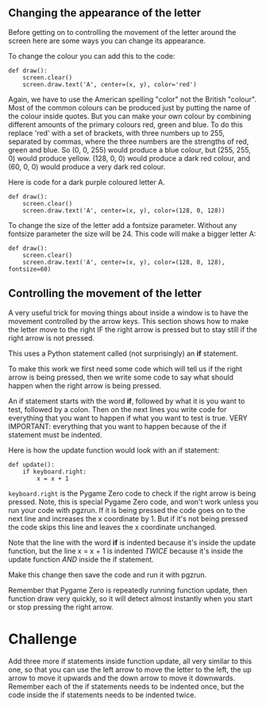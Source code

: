 Changing the appearance of the letter
-------------------------------------

Before getting on to controlling the movement of the letter around the screen here are some ways you can change its appearance.

To change the colour you can add this to the code:


```
def draw():
    screen.clear()
    screen.draw.text('A', center=(x, y), color='red')
```

Again, we have to use the American spelling "color" not the British "colour". Most of the common colours can be produced just by putting the name of the colour inside quotes. But you can make your own colour by combining different amounts of the primary colours red, green and blue. To do this replace 'red' with a set of brackets, with three numbers up to 255, separated by commas, where the three numbers are the strengths of red, green and blue. So (0, 0, 255) would produce a blue colour, but (255, 255, 0) would produce yellow. (128, 0, 0) would produce a dark red colour, and (60, 0, 0) would produce a very dark red colour.

Here is code for a dark purple coloured letter A.

```
def draw():
    screen.clear()
    screen.draw.text('A', center=(x, y), color=(128, 0, 128))
```

To change the size of the letter add a fontsize parameter. Without any fontsize parameter the size will be 24. This code will make a bigger letter A:

```
def draw():
    screen.clear()
    screen.draw.text('A', center=(x, y), color=(128, 0, 128), fontsize=60)
```

Controlling the movement of the letter
--------------------------------------

A very useful trick for moving things about inside a window is to have the movement controlled by the arrow keys. This section shows how to make the letter move to the right IF the right arrow is pressed but to stay still if the right arrow is not pressed.

This uses a Python statement called (not surprisingly) an **if** statement.

To make this work we first need some code which will tell us if the right arrow is being pressed, then we write some code to say what should happen when the right arrow is being pressed.

An if statement starts with the word **if**, followed by what it is you want to test, followed by a colon. Then on the next lines you write code for everything that you want to happen if what you want to test is true. VERY IMPORTANT: everything that you want to happen because of the if statement must be indented.

Here is how the update function would look with an if statement:

```
def update():
    if keyboard.right:
        x = x + 1
```

```keyboard.right``` is the Pygame Zero code to check if the right arrow is being pressed. Note, this is special Pygame Zero code, and won't work unless you run your code with pgzrun. If it is being pressed the code goes on to the next line and increases the x coordinate by 1. But if it's not being pressed the code skips this line and leaves the x coordinate unchanged. 

Note that the line with the word **if** is indented because it's inside the update function, but the line x = x + 1 is indented *TWICE* because it's inside the update function *AND* inside the if statement.

Make this change then save the code and run it with pgzrun.

Remember that Pygame Zero is repeatedly running function update, then function draw very quickly, so it will detect almost instantly when you start or stop pressing the right arrow.

Challenge
=========
Add three more if statements inside function update, all very similar to this one, so that you can use the left arrow to move the letter to the left, the up arrow to move it upwards and the down arrow to move it downwards. Remember each of the if statements needs to be indented once, but the code inside the if statements needs to be indented twice.
